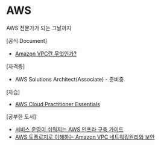 # AWS
AWS 전문가가 되는 그날까지

[공식 Document]
+ [Amazon VPC란 무엇인가?](https://docs.aws.amazon.com/ko_kr/vpc/latest/userguide/what-is-amazon-vpc.html)

[자격증]
+ AWS Solutions Architect(Associate) - 준비중

[자습]
+ [AWS Cloud Practitioner Essentials](https://github.com/WannyWanny/AWS/blob/main/Cloud_Practitioner.md)

[공부한 도서] 
+ [서비스 운영이 쉬워지는 AWS 인프라 구축 가이드](http://www.yes24.com/Product/Goods/68799454/)
+ [AWS 토폴로지로 이해하는 Amazon VPC 네트워킹원리와 보안](http://www.yes24.com/Product/Goods/106043007)
